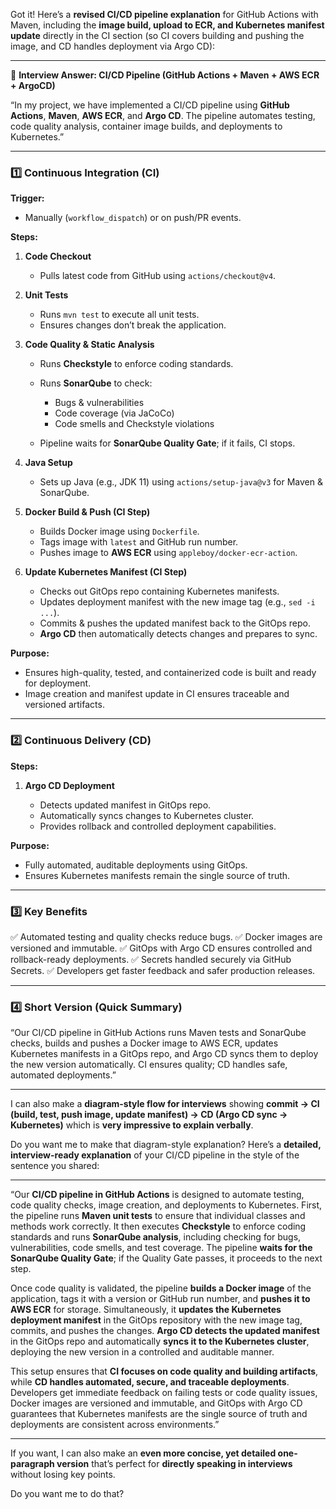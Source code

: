 Got it! Here’s a **revised CI/CD pipeline explanation** for GitHub Actions with Maven, including the **image build, upload to ECR, and Kubernetes manifest update** directly in the CI section (so CI covers building and pushing the image, and CD handles deployment via Argo CD):

---

🎯 **Interview Answer: CI/CD Pipeline (GitHub Actions + Maven + AWS ECR + ArgoCD)**

“In my project, we have implemented a CI/CD pipeline using **GitHub Actions**, **Maven**, **AWS ECR**, and **Argo CD**. The pipeline automates testing, code quality analysis, container image builds, and deployments to Kubernetes.”

---

### **1️⃣ Continuous Integration (CI)**

**Trigger:**

* Manually (`workflow_dispatch`) or on push/PR events.

**Steps:**

1. **Code Checkout**

   * Pulls latest code from GitHub using `actions/checkout@v4`.

2. **Unit Tests**

   * Runs `mvn test` to execute all unit tests.
   * Ensures changes don’t break the application.

3. **Code Quality & Static Analysis**

   * Runs **Checkstyle** to enforce coding standards.
   * Runs **SonarQube** to check:

     * Bugs & vulnerabilities
     * Code coverage (via JaCoCo)
     * Code smells and Checkstyle violations
   * Pipeline waits for **SonarQube Quality Gate**; if it fails, CI stops.

4. **Java Setup**

   * Sets up Java (e.g., JDK 11) using `actions/setup-java@v3` for Maven & SonarQube.

5. **Docker Build & Push (CI Step)**

   * Builds Docker image using `Dockerfile`.
   * Tags image with `latest` and GitHub run number.
   * Pushes image to **AWS ECR** using `appleboy/docker-ecr-action`.

6. **Update Kubernetes Manifest (CI Step)**

   * Checks out GitOps repo containing Kubernetes manifests.
   * Updates deployment manifest with the new image tag (e.g., `sed -i ...`).
   * Commits & pushes the updated manifest back to the GitOps repo.
   * **Argo CD** then automatically detects changes and prepares to sync.

**Purpose:**

* Ensures high-quality, tested, and containerized code is built and ready for deployment.
* Image creation and manifest update in CI ensures traceable and versioned artifacts.

---

### **2️⃣ Continuous Delivery (CD)**

**Steps:**

1. **Argo CD Deployment**

   * Detects updated manifest in GitOps repo.
   * Automatically syncs changes to Kubernetes cluster.
   * Provides rollback and controlled deployment capabilities.

**Purpose:**

* Fully automated, auditable deployments using GitOps.
* Ensures Kubernetes manifests remain the single source of truth.

---

### **3️⃣ Key Benefits**

✅ Automated testing and quality checks reduce bugs.
✅ Docker images are versioned and immutable.
✅ GitOps with Argo CD ensures controlled and rollback-ready deployments.
✅ Secrets handled securely via GitHub Secrets.
✅ Developers get faster feedback and safer production releases.

---

### **4️⃣ Short Version (Quick Summary)**

“Our CI/CD pipeline in GitHub Actions runs Maven tests and SonarQube checks, builds and pushes a Docker image to AWS ECR, updates Kubernetes manifests in a GitOps repo, and Argo CD syncs them to deploy the new version automatically. CI ensures quality; CD handles safe, automated deployments.”


---

I can also make a **diagram-style flow for interviews** showing **commit → CI (build, test, push image, update manifest) → CD (Argo CD sync → Kubernetes)** which is **very impressive to explain verbally**.

Do you want me to make that diagram-style explanation?
Here’s a **detailed, interview-ready explanation** of your CI/CD pipeline in the style of the sentence you shared:

---

“Our **CI/CD pipeline in GitHub Actions** is designed to automate testing, code quality checks, image creation, and deployments to Kubernetes. First, the pipeline runs **Maven unit tests** to ensure that individual classes and methods work correctly. It then executes **Checkstyle** to enforce coding standards and runs **SonarQube analysis**, including checking for bugs, vulnerabilities, code smells, and test coverage. The pipeline **waits for the SonarQube Quality Gate**; if the Quality Gate passes, it proceeds to the next step.

Once code quality is validated, the pipeline **builds a Docker image** of the application, tags it with a version or GitHub run number, and **pushes it to AWS ECR** for storage. Simultaneously, it **updates the Kubernetes deployment manifest** in the GitOps repository with the new image tag, commits, and pushes the changes. **Argo CD detects the updated manifest** in the GitOps repo and automatically **syncs it to the Kubernetes cluster**, deploying the new version in a controlled and auditable manner.

This setup ensures that **CI focuses on code quality and building artifacts**, while **CD handles automated, secure, and traceable deployments**. Developers get immediate feedback on failing tests or code quality issues, Docker images are versioned and immutable, and GitOps with Argo CD guarantees that Kubernetes manifests are the single source of truth and deployments are consistent across environments.”

---

If you want, I can also make an **even more concise, yet detailed one-paragraph version** that’s perfect for **directly speaking in interviews** without losing key points.

Do you want me to do that?

